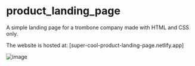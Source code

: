 # product_landing_page
A simple landing page for a trombone company made with HTML and CSS only.

The website is hosted at: [super-cool-product-landing-page.netlify.app]

![image](https://user-images.githubusercontent.com/69646100/155447625-4db45595-0a63-4b6f-a563-12798a080b21.png)

